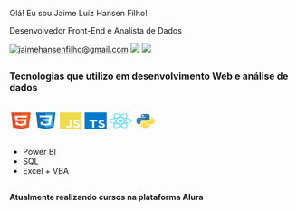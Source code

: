 Olá! Eu sou Jaime Luiz Hansen Filho!

Desenvolvedor Front-End e Analista de Dados

<div> 
  <a href = "mailto:jaimehansenfilho@gmail.com" title="jaimehansenfilho@gmail.com"><img src="https://img.shields.io/badge/Gmail-D14836?style=for-the-badge&logo=gmail&logoColor=white" title="jaimehansenfilho@gmail.com" target="_blank"></a>
  <a href="https://www.linkedin.com/in/jaime-luiz-hansen-filho-5214a0168/" target="_blank"><img src="https://img.shields.io/badge/-LinkedIn-%230077B5?style=for-the-badge&logo=linkedin&logoColor=white" target="_blank"></a>   
 <a href="https://instagram.com/hansenjaime" target="_blank"><img src="https://img.shields.io/badge/-Instagram-%23E4405F?style=for-the-badge&logo=instagram&logoColor=white" target="_blank"></a>
</div>

 ##

<h3> Tecnologias que utilizo em desenvolvimento Web e análise de dados </h3>

<div style="display: inline_block"><br>
  
  <img align="center" alt="HTML" height="30" width="40" src="https://raw.githubusercontent.com/devicons/devicon/master/icons/html5/html5-original.svg">  
  
  <img align="center" alt="CSS" height="30" width="40" src="https://raw.githubusercontent.com/devicons/devicon/master/icons/css3/css3-original.svg">
  
  <img align="center" alt="Js" height="30" width="40" src="https://raw.githubusercontent.com/devicons/devicon/master/icons/javascript/javascript-plain.svg">

  <img align="center" alt="Ts" height="30" width="40" src="https://raw.githubusercontent.com/devicons/devicon/master/icons/typescript/typescript-plain.svg">

  <img align="center" alt="React" height="30" width="40" src="https://raw.githubusercontent.com/devicons/devicon/master/icons/react/react-original.svg">
  
  <img align="center" alt="Python" height="30" width="40" src="https://raw.githubusercontent.com/devicons/devicon/master/icons/python/python-original.svg">    

<br>
<br>
  
 <ul>
   <li>Power BI</li>
   <li>SQL</li>
   <li>Excel + VBA</li>     
 </ul>
 
</div>

 ##
 
<h4> Atualmente realizando cursos na plataforma Alura </h4>
